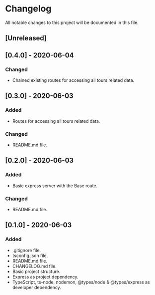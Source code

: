 # Changelog

All notable changes to this project will be documented in this file.

## [Unreleased]

## [0.4.0] - 2020-06-04

### Changed

- Chained existing routes for accessing all tours related data.

## [0.3.0] - 2020-06-03

### Added

- Routes for accessing all tours related data.

### Changed

- README.md file.

## [0.2.0] - 2020-06-03

### Added

- Basic express server with the Base route.

### Changed

- README.md file.

## [0.1.0] - 2020-06-03

### Added

- .gitignore file.
- tsconfig.json file.
- README.md file.
- CHANGELOG.md file.
- Basic project structure.
- Express as project dependency.
- TypeScript, ts-node, nodemon, @types/node & @types/express as developer dependency.
